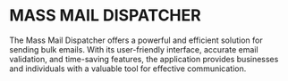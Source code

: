 # MASS MAIL DISPATCHER
The Mass Mail Dispatcher offers a powerful and efficient solution for sending bulk emails. With its user-friendly interface, accurate email validation, and time-saving features, the application provides businesses and individuals with a valuable tool for effective communication. 
